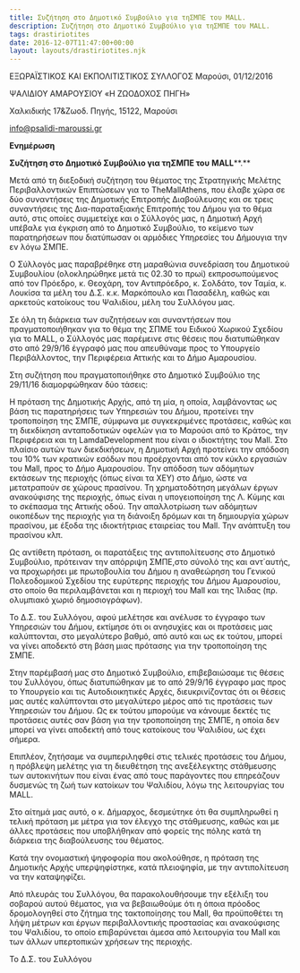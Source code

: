```yaml
---
title: Συζήτηση στο Δημοτικό Συμβούλιο για τηΣΜΠΕ του MALL.
description: Συζήτηση στο Δημοτικό Συμβούλιο για τηΣΜΠΕ του MALL.
tags: drastiriotites
date: 2016-12-07T11:47:00+00:00
layout: layouts/drastiriotites.njk
---
```


<!-- excerpt -->
ΕΞΩΡΑΪΣΤΙΚΟΣ ΚΑΙ ΕΚΠΟΛΙΤΙΣΤΙΚΟΣ ΣΥΛΛΟΓΟΣ Μαρούσι, 01/12/2016

ΨΑΛΙΔΙΟΥ ΑΜΑΡΟΥΣΙΟΥ «Η ΖΩΟΔΟΧΟΣ ΠΗΓΗ»

Χαλκιδικής 17&amp;Ζωοδ. Πηγής, 15122, Μαρούσι

<info@psalidi-maroussi.gr>

**Ενημέρωση**

**Συζήτηση στο Δημοτικό Συμβούλιο για τηΣΜΠΕ του** **MALL****.**

Μετά από τη διεξοδική συζήτηση του θέματος της Στρατηγικής Μελέτης Περιβαλλοντικών Επιπτώσεων για το TheMallAthens, που έλαβε χώρα σε δύο συναντήσεις της Δημοτικής Επιτροπής Διαβούλευσης και σε τρεις συναντήσεις της Δια-παραταξιακής Επιτροπής του Δήμου για το θέμα αυτό, στις οποίες συμμετείχε και ο Σύλλογός μας, η Δημοτική Αρχή υπέβαλε για έγκριση από το Δημοτικό Συμβούλιο, το κείμενο των παρατηρήσεων που διατύπωσαν οι αρμόδιες Υπηρεσίες του Δήμουγια την εν λόγω ΣΜΠΕ.

Ο Σύλλογός μας παραβρέθηκε στη μαραθώνια συνεδρίαση του Δημοτικού Συμβουλίου (ολοκληρώθηκε μετά τις 02.30 το πρωί) εκπροσωπούμενος από τον Πρόεδρο, κ. Θεοχάρη, τον Αντιπρόεδρο, κ. Σολδάτο, τον Ταμία, κ. Λουκίσα τα μέλη του Δ.Σ. κ.κ. Μαρκόπουλο και Πασαδέλη, καθώς και αρκετούς κατοίκους του Ψαλιδίου, μέλη του Συλλόγου μας.

Σε όλη τη διάρκεια των συζητήσεων και συναντήσεων που πραγματοποιήθηκαν για το θέμα της ΣΠΜΕ του Ειδικού Χωρικού Σχεδίου για το MALL, ο Σύλλογός μας παρέμεινε στις θέσεις που διατυπώθηκαν στο από 29/9/16 έγγραφό μας που απευθύναμε προς το Υπουργείο Περιβάλλοντος, την Περιφέρεια Αττικής και το Δήμο Αμαρουσίου.

Στη συζήτηση που πραγματοποιήθηκε στο Δημοτικό Συμβούλιο της 29/11/16 διαμορφώθηκαν δύο τάσεις:

Η πρόταση της Δημοτικής Αρχής, από τη μία, η οποία, λαμβάνοντας ως βάση τις παρατηρήσεις των Υπηρεσιών του Δήμου, προτείνει την τροποποίηση της ΣΜΠΕ, σύμφωνα με συγκεκριμένες προτάσεις, καθώς και τη διεκδίκηση ανταποδοτικών οφελών για το Μαρούσι από το Κράτος, την Περιφέρεια και τη LamdaDevelopment που είναι ο ιδιοκτήτης του Mall. Στο πλαίσιο αυτών των διεκδικήσεων, η Δημοτική Αρχή προτείνει την απόδοση του 10% των κρατικών εσόδων που προέρχονται από τον κύκλο εργασιών του Mall, προς το Δήμο Αμαρουσίου. Την απόδοση των αδόμητων εκτάσεων της περιοχής (όπως είναι τα ΧΕΥ) στο Δήμο, ώστε να μετατραπούν σε χώρους πρασίνου. Τη χρηματοδότηση μεγάλων έργων ανακούφισης της περιοχής, όπως είναι η υπογειοποίηση της Λ. Κύμης και το σκέπασμα της Αττικής οδού. Την απαλλοτρίωση των αδόμητων οικοπέδων της περιοχής για τη διάνοιξη δρόμων και τη δημιουργία χώρων πρασίνου, με έξοδα της ιδιοκτήτριας εταιρείας του Mall. Την ανάπτυξη του πρασίνου κλπ.

Ως αντίθετη πρόταση, οι παρατάξεις της αντιπολίτευσης στο Δημοτικό Συμβούλιο, πρότειναν την απόρριψη ΣΜΠΕ,στο σύνολό της και αντ΄αυτής, να προχωρήσει με πρωτοβουλία του Δήμου η αναθεώρηση του Γενικού Πολεοδομικού Σχεδίου της ευρύτερης περιοχής του Δήμου Αμαρουσίου, στο οποίο θα περιλαμβάνεται και η περιοχή του Mall και της Ίλιδας (πρ. ολυμπιακό χωριό δημοσιογράφων).

Το Δ.Σ. του Συλλόγου, αφού μελέτησε και ανέλυσε το έγγραφο των Υπηρεσιών του Δήμου, εκτίμησε ότι οι ανησυχίες και οι προτάσεις μας καλύπτονται, στο μεγαλύτερο βαθμό, από αυτό και ως εκ τούτου, μπορεί να γίνει αποδεκτό στη βάση μιας πρότασης για την τροποποίηση της ΣΜΠΕ.

 Στην παρέμβασή μας στο Δημοτικό Συμβούλιο, επιβεβαιώσαμε τις θέσεις του Συλλόγου, όπως διατυπώθηκαν με το από 29/9/16 έγγραφο μας προς το Υπουργείο και τις Αυτοδιοικητικές Αρχές, διευκρινίζοντας ότι οι θέσεις μας αυτές καλύπτονται στο μεγαλύτερο μέρος από τις προτάσεις των Υπηρεσιών του Δήμου. Ως εκ τούτου μπορούμε να κάνουμε δεκτές τις προτάσεις αυτές σαν βάση για την τροποποίηση της ΣΜΠΕ, η οποία δεν μπορεί να γίνει αποδεκτή από τους κατοίκους του Ψαλιδίου, ως έχει σήμερα.

 Επιπλέον, ζητήσαμε να συμπεριληφθεί στις τελικές προτάσεις του Δήμου, η πρόβλεψη μελέτης για τη διευθέτηση της ανεξέλεγκτης στάθμευσης των αυτοκινήτων που είναι ένας από τους παράγοντες που επηρεάζουν δυσμενώς τη ζωή των κατοίκων του Ψαλιδίου, λόγω της λειτουργίας του MALL.

Στο αίτημά μας αυτό, ο κ. Δήμαρχος, δεσμεύτηκε ότι θα συμπληρωθεί η τελική πρόταση με μέτρα για τον έλεγχο της στάθμευσης, καθώς και με άλλες προτάσεις που υποβλήθηκαν από φορείς της πόλης κατά τη διάρκεια της διαβούλευσης του θέματος.

Κατά την ονομαστική ψηφοφορία που ακολούθησε, η πρόταση της Δημοτικής Αρχής υπερψηφίστηκε, κατά πλειοψηφία, με την αντιπολίτευση να την καταψηφίζει.

Από πλευράς του Συλλόγου, θα παρακολουθήσουμε την εξέλιξη του σοβαρού αυτού θέματος, για να βεβαιωθούμε ότι η όποια πρόοδος δρομολογηθεί στο ζήτημα της τακτοποίησης του Mall, θα προϋποθέτει τη λήψη μέτρων και έργων περιβαλλοντικής προστασίας και ανακούφισης του Ψαλιδίου, το οποίο επιβαρύνεται άμεσα από λειτουργία του Mall και των άλλων υπερτοπικών χρήσεων της περιοχής.

Το Δ.Σ. του Συλλόγου

